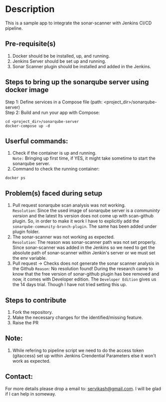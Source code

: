 # Description
This is a sample app to integrate the sonar-scanner with Jenkins CI/CD pipeline.

## Pre-requisite(s)

1. Docker should be be installed, up, and running.
2. Jenkins Server should be set up and running.
3. Sonar Scanner plugin should be installed and added in the Jenkins.

## Steps to bring up the sonarqube server using docker image
Step 1: Define services in a Compose file (path: <project_dir>/sonarqube-server)<br>
Step 2: Build and run your app with Compose:<br>
```
cd <project_dir>/sonarqube-server
docker-compose up -d
```

## Userful commands:
1. Check if the container is up and running. <br>
`Note:` Bringing up first time, if YES, it might take sometime to start the sonarqube server.
2. Command to check the running container:
```
docker ps
```

## Problem(s) faced during setup
1. Pull request sonarqube scan analysis was not working.<br>
`Resolution`: Since the used image of sonarqube server is a *communinty version* and the latest lts version does not come up with scan-github plugin. So, in order to make it work I have to explicitly add the `sonarqube-community-branch-plugin`. The same has been added under plugin folder.
2. The sonar-scanner was not working as expected.<br>
`Resolution`: The reason was sonar-scanner path was not set properly. Since sonar-scanner was added in the Jenkins so we need to get the absolute path of sonar-scanner within Jenkin's server or we must set the env variable.
3. Pull request -> Checks does not generate the sonar scanner analysis in the Github
`Reason`: No resolution found! During the research came to know that the free version of sonar-github plugin has bee removed and now, it comes with Developer edition. The `Developer Edition` gives us the 14 days trial. Though I have not tried setting this up.

## Steps to contribute
1. Fork the repository.<br>
2. Make the necessary changes for the identified/missing feature.<br>
3. Raise the PR<br>

## Note:
1. While refering to pipeline script we need to do the access token (gitaccess) set up within Jenkins Crendential Parameters else it won't work as expected.

## Contact:
For more details please drop a email to: servikash@gmail.com. I will be glad if I can help in someway.
